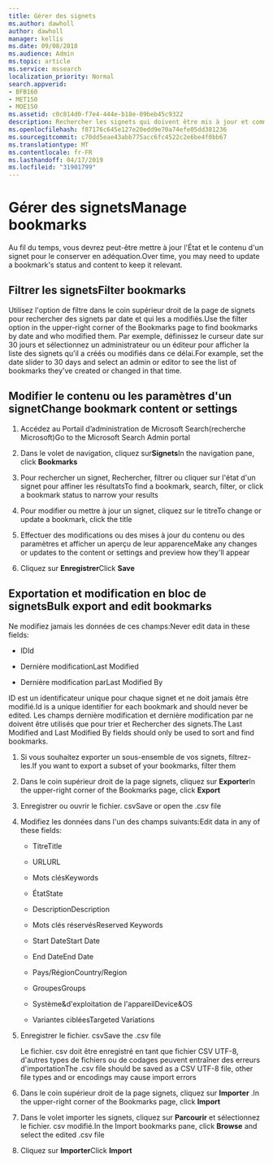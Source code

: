 ```yaml
---
title: Gérer des signets
ms.author: dawholl
author: dawholl
manager: kellis
ms.date: 09/08/2018
ms.audience: Admin
ms.topic: article
ms.service: mssearch
localization_priority: Normal
search.appverid:
- BFB160
- MET150
- MOE150
ms.assetid: c0c814d0-f7e4-444e-b18e-09beb45c9322
description: Rechercher les signets qui doivent être mis à jour et comment modifier en bloc les résultats de signet pour Microsoft Search
ms.openlocfilehash: f87176c645e127e20edd9e70a74efe05dd381236
ms.sourcegitcommit: c70dd5eae43abb775acc6fc4522c2e6be4f0bb67
ms.translationtype: MT
ms.contentlocale: fr-FR
ms.lasthandoff: 04/17/2019
ms.locfileid: "31901799"
---
```

# <a name="manage-bookmarks"></a><span data-ttu-id="573c2-103">Gérer des signets</span><span class="sxs-lookup"><span data-stu-id="573c2-103">Manage bookmarks</span></span>

<span data-ttu-id="573c2-104">Au fil du temps, vous devrez peut-être mettre à jour l'État et le contenu d'un signet pour le conserver en adéquation.</span><span class="sxs-lookup"><span data-stu-id="573c2-104">Over time, you may need to update a bookmark's status and content to keep it relevant.</span></span> 
  
## <a name="filter-bookmarks"></a><span data-ttu-id="573c2-105">Filtrer les signets</span><span class="sxs-lookup"><span data-stu-id="573c2-105">Filter bookmarks</span></span>

<span data-ttu-id="573c2-106">Utilisez l'option de filtre dans le coin supérieur droit de la page de signets pour rechercher des signets par date et qui les a modifiés.</span><span class="sxs-lookup"><span data-stu-id="573c2-106">Use the filter option in the upper-right corner of the Bookmarks page to find bookmarks by date and who modified them.</span></span> <span data-ttu-id="573c2-107">Par exemple, définissez le curseur date sur 30 jours et sélectionnez un administrateur ou un éditeur pour afficher la liste des signets qu'il a créés ou modifiés dans ce délai.</span><span class="sxs-lookup"><span data-stu-id="573c2-107">For example, set the date slider to 30 days and select an admin or editor to see the list of bookmarks they've created or changed in that time.</span></span>
  
## <a name="change-bookmark-content-or-settings"></a><span data-ttu-id="573c2-108">Modifier le contenu ou les paramètres d'un signet</span><span class="sxs-lookup"><span data-stu-id="573c2-108">Change bookmark content or settings</span></span>

1. <span data-ttu-id="573c2-109">Accédez au Portail d’administration de Microsoft Search(recherche Microsoft)</span><span class="sxs-lookup"><span data-stu-id="573c2-109">Go to the Microsoft Search Admin portal</span></span>
    
2. <span data-ttu-id="573c2-110">Dans le volet de navigation, cliquez sur**Signets**</span><span class="sxs-lookup"><span data-stu-id="573c2-110">In the navigation pane, click **Bookmarks**</span></span>
    
3. <span data-ttu-id="573c2-111">Pour rechercher un signet, Rechercher, filtrer ou cliquer sur l'état d'un signet pour affiner les résultats</span><span class="sxs-lookup"><span data-stu-id="573c2-111">To find a bookmark, search, filter, or click a bookmark status to narrow your results</span></span>
    
4. <span data-ttu-id="573c2-112">Pour modifier ou mettre à jour un signet, cliquez sur le titre</span><span class="sxs-lookup"><span data-stu-id="573c2-112">To change or update a bookmark, click the title</span></span>
    
5. <span data-ttu-id="573c2-113">Effectuer des modifications ou des mises à jour du contenu ou des paramètres et afficher un aperçu de leur apparence</span><span class="sxs-lookup"><span data-stu-id="573c2-113">Make any changes or updates to the content or settings and preview how they'll appear</span></span> 
    
6. <span data-ttu-id="573c2-114">Cliquez sur **Enregistrer**</span><span class="sxs-lookup"><span data-stu-id="573c2-114">Click **Save**</span></span>
    
## <a name="bulk-export-and-edit-bookmarks"></a><span data-ttu-id="573c2-115">Exportation et modification en bloc de signets</span><span class="sxs-lookup"><span data-stu-id="573c2-115">Bulk export and edit bookmarks</span></span>

<span data-ttu-id="573c2-116">Ne modifiez jamais les données de ces champs:</span><span class="sxs-lookup"><span data-stu-id="573c2-116">Never edit data in these fields:</span></span>
  
- <span data-ttu-id="573c2-117">ID</span><span class="sxs-lookup"><span data-stu-id="573c2-117">Id</span></span>
    
- <span data-ttu-id="573c2-118">Dernière modification</span><span class="sxs-lookup"><span data-stu-id="573c2-118">Last Modified</span></span>
    
- <span data-ttu-id="573c2-119">Dernière modification par</span><span class="sxs-lookup"><span data-stu-id="573c2-119">Last Modified By</span></span>
    
<span data-ttu-id="573c2-120">ID est un identificateur unique pour chaque signet et ne doit jamais être modifié.</span><span class="sxs-lookup"><span data-stu-id="573c2-120">Id is a unique identifier for each bookmark and should never be edited.</span></span> <span data-ttu-id="573c2-121">Les champs dernière modification et dernière modification par ne doivent être utilisés que pour trier et Rechercher des signets.</span><span class="sxs-lookup"><span data-stu-id="573c2-121">The Last Modified and Last Modified By fields should only be used to sort and find bookmarks.</span></span>
  
1. <span data-ttu-id="573c2-122">Si vous souhaitez exporter un sous-ensemble de vos signets, filtrez-les.</span><span class="sxs-lookup"><span data-stu-id="573c2-122">If you want to export a subset of your bookmarks, filter them</span></span>
    
2. <span data-ttu-id="573c2-123">Dans le coin supérieur droit de la page signets, cliquez sur **Exporter**</span><span class="sxs-lookup"><span data-stu-id="573c2-123">In the upper-right corner of the Bookmarks page, click **Export**</span></span>
    
3. <span data-ttu-id="573c2-124">Enregistrer ou ouvrir le fichier. csv</span><span class="sxs-lookup"><span data-stu-id="573c2-124">Save or open the .csv file</span></span>
    
4. <span data-ttu-id="573c2-125">Modifiez les données dans l'un des champs suivants:</span><span class="sxs-lookup"><span data-stu-id="573c2-125">Edit data in any of these fields:</span></span>
   - <span data-ttu-id="573c2-126">Titre</span><span class="sxs-lookup"><span data-stu-id="573c2-126">Title</span></span>
    
   - <span data-ttu-id="573c2-127">URL</span><span class="sxs-lookup"><span data-stu-id="573c2-127">URL</span></span>
    
   - <span data-ttu-id="573c2-128">Mots clés</span><span class="sxs-lookup"><span data-stu-id="573c2-128">Keywords</span></span>
    
   - <span data-ttu-id="573c2-129">État</span><span class="sxs-lookup"><span data-stu-id="573c2-129">State</span></span>
    
   - <span data-ttu-id="573c2-130">Description</span><span class="sxs-lookup"><span data-stu-id="573c2-130">Description</span></span>
    
   - <span data-ttu-id="573c2-131">Mots clés réservés</span><span class="sxs-lookup"><span data-stu-id="573c2-131">Reserved Keywords</span></span>
    
   - <span data-ttu-id="573c2-132">Start Date</span><span class="sxs-lookup"><span data-stu-id="573c2-132">Start Date</span></span>
    
   - <span data-ttu-id="573c2-133">End Date</span><span class="sxs-lookup"><span data-stu-id="573c2-133">End Date</span></span>
    
   - <span data-ttu-id="573c2-134">Pays/Région</span><span class="sxs-lookup"><span data-stu-id="573c2-134">Country/Region</span></span>
    
   - <span data-ttu-id="573c2-135">Groupes</span><span class="sxs-lookup"><span data-stu-id="573c2-135">Groups</span></span>
    
   - <span data-ttu-id="573c2-136">Système&amp;d'exploitation de l'appareil</span><span class="sxs-lookup"><span data-stu-id="573c2-136">Device&amp;OS</span></span>
    
   - <span data-ttu-id="573c2-137">Variantes ciblées</span><span class="sxs-lookup"><span data-stu-id="573c2-137">Targeted Variations</span></span>
    
5. <span data-ttu-id="573c2-138">Enregistrer le fichier. csv</span><span class="sxs-lookup"><span data-stu-id="573c2-138">Save the .csv file</span></span>

    <span data-ttu-id="573c2-139">Le fichier. csv doit être enregistré en tant que fichier CSV UTF-8, d'autres types de fichiers ou de codages peuvent entraîner des erreurs d'importation</span><span class="sxs-lookup"><span data-stu-id="573c2-139">The .csv file should be saved as a CSV UTF-8 file, other file types and or encodings may cause import errors</span></span>
    
6. <span data-ttu-id="573c2-140">Dans le coin supérieur droit de la page signets, cliquez sur **Importer** .</span><span class="sxs-lookup"><span data-stu-id="573c2-140">In the upper-right corner of the Bookmarks page, click **Import**</span></span>
    
7. <span data-ttu-id="573c2-141">Dans le volet importer les signets, cliquez sur **Parcourir** et sélectionnez le fichier. csv modifié.</span><span class="sxs-lookup"><span data-stu-id="573c2-141">In the Import bookmarks pane, click **Browse** and select the edited .csv file</span></span> 
    
8. <span data-ttu-id="573c2-142">Cliquez sur **Importer**</span><span class="sxs-lookup"><span data-stu-id="573c2-142">Click **Import**</span></span>